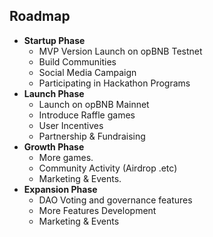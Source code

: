 ## **Roadmap**


* **Startup Phase**
    * MVP Version Launch on opBNB Testnet
    * Build Communities
    * Social Media Campaign
    * Participating in Hackathon Programs
* **Launch Phase**
    * Launch on opBNB Mainnet
    * Introduce Raffle games
    * User Incentives
    * Partnership & Fundraising
* **Growth Phase**
    * More games. 
    * Community Activity (Airdrop .etc)
    * Marketing & Events.
* **Expansion Phase**
    * DAO Voting and governance features
    * More Features Development
    * Marketing & Events